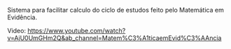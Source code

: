 Sistema para facilitar calculo do ciclo de estudos feito pelo Matemática em Evidência.

Video: https://www.youtube.com/watch?v=AjU0UmGHm2Q&ab_channel=Matem%C3%A1ticaemEvid%C3%AAncia
